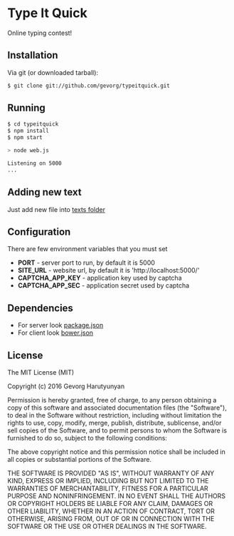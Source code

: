 # Type It Quick

Online typing contest!

## Installation

Via git (or downloaded tarball):

```bash
$ git clone git://github.com/gevorg/typeitquick.git
```

## Running

```bash
$ cd typeitquick
$ npm install
$ npm start

> node web.js

Listening on 5000
...
```

## Adding new text
Just add new file into [texts folder](https://github.com/gevorg/typeitquick/tree/master/server/texts)

## Configuration
There are few environment variables that you must set

- **PORT** - server port to run, by default it is 5000
- **SITE_URL** - website url, by default it is 'http://localhost:5000/'
- **CAPTCHA_APP_KEY** - application key used by captcha
- **CAPTCHA_APP_SEC** - application secret used by captcha

## Dependencies
 - For server look [package.json](https://github.com/gevorg/typeitquick/blob/master/package.json)
 - For client look [bower.json](https://github.com/gevorg/typeitquick/blob/master/bower.json)

## License

The MIT License (MIT)

Copyright (c) 2016 Gevorg Harutyunyan

Permission is hereby granted, free of charge, to any person obtaining a copy of
this software and associated documentation files (the "Software"), to deal in
the Software without restriction, including without limitation the rights to
use, copy, modify, merge, publish, distribute, sublicense, and/or sell copies of
the Software, and to permit persons to whom the Software is furnished to do so,
subject to the following conditions:

The above copyright notice and this permission notice shall be included in all
copies or substantial portions of the Software.

THE SOFTWARE IS PROVIDED "AS IS", WITHOUT WARRANTY OF ANY KIND, EXPRESS OR
IMPLIED, INCLUDING BUT NOT LIMITED TO THE WARRANTIES OF MERCHANTABILITY, FITNESS
FOR A PARTICULAR PURPOSE AND NONINFRINGEMENT. IN NO EVENT SHALL THE AUTHORS OR
COPYRIGHT HOLDERS BE LIABLE FOR ANY CLAIM, DAMAGES OR OTHER LIABILITY, WHETHER
IN AN ACTION OF CONTRACT, TORT OR OTHERWISE, ARISING FROM, OUT OF OR IN
CONNECTION WITH THE SOFTWARE OR THE USE OR OTHER DEALINGS IN THE SOFTWARE.